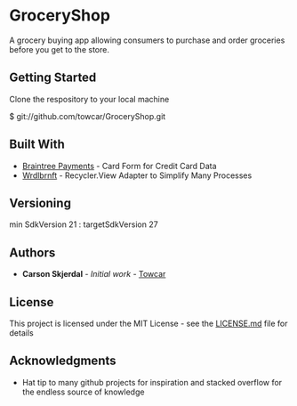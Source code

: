 # GroceryShop

A grocery buying app allowing consumers to purchase and order groceries before you get to the store.

## Getting Started

Clone the respository to your local machine

$ git://github.com/towcar/GroceryShop.git

## Built With

* [Braintree Payments](https://developers.braintreepayments.com/) - Card Form for Credit Card Data
* [Wrdlbrnft](https://github.com/Wrdlbrnft/SortedListAdapter) - Recycler.View Adapter to Simplify Many Processes

## Versioning

min SdkVersion 21 : targetSdkVersion 27 

## Authors

* **Carson Skjerdal** - *Initial work* - [Towcar](https://github.com/towcar)

## License

This project is licensed under the MIT License - see the [LICENSE.md](LICENSE.md) file for details

## Acknowledgments

* Hat tip to many github projects for inspiration and stacked overflow for the endless source of knowledge
